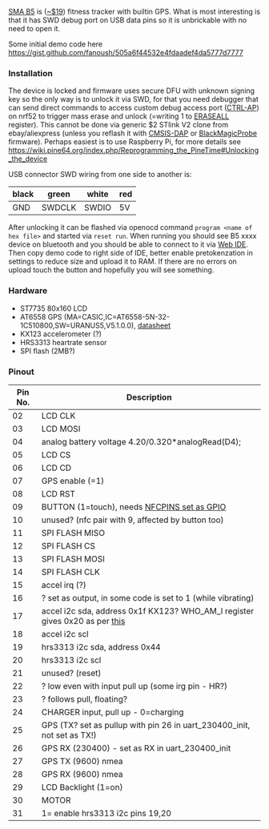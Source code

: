 [SMA B5](https://www.smawatch.com/page411) is ([~$19](https://www.aliexpress.com/item/4000987225908.html)) fitness tracker with builtin GPS. What is most interesting is that it has SWD debug port on USB data pins so it is unbrickable with no need to open it.

Some initial demo code here https://gist.github.com/fanoush/505a6f44532e4fdaadef4da5777d7777

### Installation ###

The device is locked and firmware uses secure DFU with unknown signing key so the only way is to unlock it via SWD, for that you need debugger that can send direct commands to access custom debug access port ([CTRL-AP](https://infocenter.nordicsemi.com/topic/com.nordic.infocenter.nrf52832.ps.v1.1/dif.html?cp=4_2_0_15_1#concept_udr_mns_1s)) on nrf52 to trigger mass erase and unlock (=writing 1 to [ERASEALL](https://infocenter.nordicsemi.com/topic/com.nordic.infocenter.nrf52832.ps.v1.1/dif.html#register.ERASEALL) register). This cannot be done via generic $2 STlink V2 clone from ebay/aliexpress (unless you reflash it with [CMSIS-DAP](https://github.com/RadioOperator/STM32F103C8T6_CMSIS-DAP_SWO/tree/master/Doc/STLINK_V2A_V2B) or [BlackMagicProbe](https://github.com/blacksphere/blackmagic/tree/master/src/platforms/stlink) firmware). Perhaps easiest is to use Raspberry Pi, for more details see https://wiki.pine64.org/index.php/Reprogramming_the_PineTime#Unlocking_the_device

USB connector SWD wiring from one side to another is:

|black|green |white|red|
|-----|------|-----|---|
| GND |SWDCLK|SWDIO|5V |

After unlocking it can be flashed via openocd command `program <name of hex file>` and started via `reset run`. When running you should see B5 xxxx device on bluetooth and you should be able to connect to it via [Web IDE](https://www.espruino.com/ide/). Then copy demo code to right side of IDE, better enable pretokenzation in settings to reduce size and upload it to RAM. If there are no errors on upload touch the button and hopefully you will see something.

### Hardware ###

- ST7735 80x160 LCD
- AT6558 GPS (MA=CASIC,IC=AT6558-5N-32-1C510800,SW=URANUS5,V5.1.0.0), [datasheet](http://www.icofchina.com/d/file/xiazai/2016-12-05/b1be6f481cdf9d773b963ab30a2d11d8.pdf)
- KX123 accelerometer (?)
- HRS3313 heartrate sensor
- SPI flash (2MB?)

### Pinout ###

| Pin No.  | Description |
| ------------- | ------------- |
| 02 | LCD CLK |
| 03 |LCD MOSI |
| 04 |analog battery voltage 4.20/0.320*analogRead(D4); |
| 05 |LCD CS |
| 06 |LCD CD |
| 07 |GPS enable (=1) |
| 08 |LCD RST |
| 09 |BUTTON (1=touch), needs [NFCPINS set as GPIO](https://infocenter.nordicsemi.com/topic/com.nordic.infocenter.nrf52832.ps.v1.1/uicr.html?cp=4_2_0_13_0_62#register.NFCPINS) |
| 10 |unused? (nfc pair with 9, affected by button too) |
| 11 |SPI FLASH MISO |
| 12 |SPI FLASH CS |
| 13 |SPI FLASH MOSI |
| 14 |SPI FLASH CLK |
| 15 |accel irq (?) |
| 16 |? set as output, in some code is set to 1 (while vibrating) |	
| 17 |accel i2c sda, address 0x1f  KX123? WHO_AM_I register gives 0x20 as per [this](https://d10bqar0tuhard.cloudfront.net/en/document/TN004-Power-On-Procedure.pdf) |
| 18 |accel i2c scl |
| 19 |hrs3313 i2c sda, address 0x44
| 20 |hrs3313 i2c scl |
| 21 |unused? (reset) |
| 22 |? low even with input pull up (some irg pin - HR?) |
| 23 |? follows pull, floating? |
| 24 |CHARGER input, pull up - 0=charging |
| 25 | GPS (TX? set as pullup with pin 26 in uart_230400_init, not set as TX!) |
| 26 | GPS RX (230400) - set as RX in uart_230400_init|
| 27 | GPS TX (9600) nmea |
| 28 | GPS RX (9600) nmea|
| 29 | LCD Backlight (1=on) |
| 30 | MOTOR |
| 31 | 1= enable hrs3313 i2c pins 19,20 |

